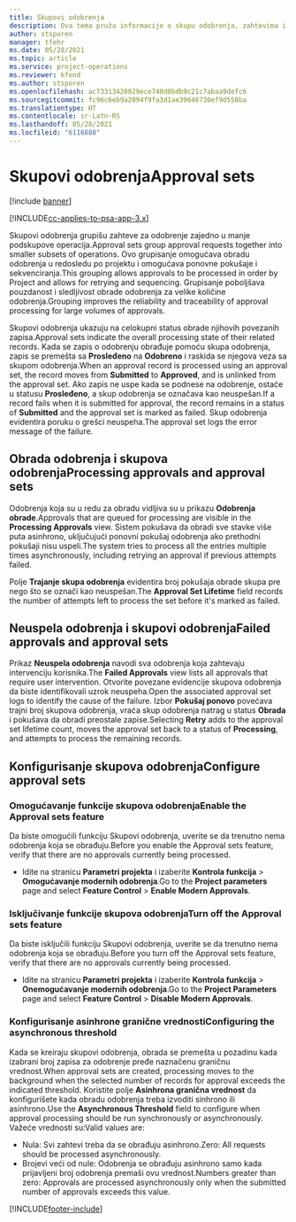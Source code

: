 ```yaml
---
title: Skupovi odobrenja
description: Ova tema pruža informacije o skupu odobrenja, zahtevima i podskupovima tih operacija.
author: stsporen
manager: tfehr
ms.date: 05/28/2021
ms.topic: article
ms.service: project-operations
ms.reviewer: kfend
ms.author: stsporen
ms.openlocfilehash: ac73313420029ece740d0bdb9c21c7abaa9defc6
ms.sourcegitcommit: fc96c6eb9a2094f9fa3d1ae39646730ef9d558ba
ms.translationtype: HT
ms.contentlocale: sr-Latn-RS
ms.lasthandoff: 05/28/2021
ms.locfileid: "6116888"
---
```

# <a name="approval-sets"></a><span data-ttu-id="a19b3-103">Skupovi odobrenja</span><span class="sxs-lookup"><span data-stu-id="a19b3-103">Approval sets</span></span>

[!include [banner](../includes/psa-now-project-operations.md)]

[!INCLUDE[cc-applies-to-psa-app-3.x](../includes/cc-applies-to-psa-app-3x.md)]

<span data-ttu-id="a19b3-104">Skupovi odobrenja grupišu zahteve za odobrenje zajedno u manje podskupove operacija.</span><span class="sxs-lookup"><span data-stu-id="a19b3-104">Approval sets group approval requests together into smaller subsets of operations.</span></span> <span data-ttu-id="a19b3-105">Ovo grupisanje omogućava obradu odobrenja u redosledu po projektu i omogućava ponovne pokušaje i sekvenciranja.</span><span class="sxs-lookup"><span data-stu-id="a19b3-105">This grouping allows approvals to be processed in order by Project and allows for retrying and sequencing.</span></span> <span data-ttu-id="a19b3-106">Grupisanje poboljšava pouzdanost i sledljivost obrade odobrenja za velike količine odobrenja.</span><span class="sxs-lookup"><span data-stu-id="a19b3-106">Grouping improves the reliability and traceability of approval processing for large volumes of approvals.</span></span>

<span data-ttu-id="a19b3-107">Skupovi odobrenja ukazuju na celokupni status obrade njihovih povezanih zapisa.</span><span class="sxs-lookup"><span data-stu-id="a19b3-107">Approval sets indicate the overall processing state of their related records.</span></span> <span data-ttu-id="a19b3-108">Kada se zapis o odobrenju obrađuje pomoću skupa odobrenja, zapis se premešta sa **Prosleđeno** na **Odobreno** i raskida se njegova veza sa skupom odobrenja.</span><span class="sxs-lookup"><span data-stu-id="a19b3-108">When an approval record is processed using an approval set, the record moves from **Submitted** to **Approved**, and is unlinked from the approval set.</span></span> <span data-ttu-id="a19b3-109">Ako zapis ne uspe kada se podnese na odobrenje, ostaće u statusu **Prosleđeno**, a skup odobrenja se označava kao neuspešan.</span><span class="sxs-lookup"><span data-stu-id="a19b3-109">If a record fails when it is submitted for approval, the record remains in a status of **Submitted** and the approval set is marked as failed.</span></span> <span data-ttu-id="a19b3-110">Skup odobrenja evidentira poruku o grešci neuspeha.</span><span class="sxs-lookup"><span data-stu-id="a19b3-110">The approval set logs the error message of the failure.</span></span>

## <a name="processing-approvals-and-approval-sets"></a><span data-ttu-id="a19b3-111">Obrada odobrenja i skupova odobrenja</span><span class="sxs-lookup"><span data-stu-id="a19b3-111">Processing approvals and approval sets</span></span>
<span data-ttu-id="a19b3-112">Odobrenja koja su u redu za obradu vidljiva su u prikazu **Odobrenja obrade**.</span><span class="sxs-lookup"><span data-stu-id="a19b3-112">Approvals that are queued for processing are visible in the **Processing Approvals** view.</span></span> <span data-ttu-id="a19b3-113">Sistem pokušava da obradi sve stavke više puta asinhrono, uključujući ponovni pokušaj odobrenja ako prethodni pokušaji nisu uspeli.</span><span class="sxs-lookup"><span data-stu-id="a19b3-113">The system tries to process all the entries multiple times asynchronously, including retrying an approval if previous attempts failed.</span></span>

<span data-ttu-id="a19b3-114">Polje **Trajanje skupa odobrenja** evidentira broj pokušaja obrade skupa pre nego što se označi kao neuspešan.</span><span class="sxs-lookup"><span data-stu-id="a19b3-114">The **Approval Set Lifetime** field records the number of attempts left to process the set before it's marked as failed.</span></span>

## <a name="failed-approvals-and-approval-sets"></a><span data-ttu-id="a19b3-115">Neuspela odobrenja i skupovi odobrenja</span><span class="sxs-lookup"><span data-stu-id="a19b3-115">Failed approvals and approval sets</span></span>
<span data-ttu-id="a19b3-116">Prikaz **Neuspela odobrenja** navodi sva odobrenja koja zahtevaju intervenciju korisnika.</span><span class="sxs-lookup"><span data-stu-id="a19b3-116">The **Failed Approvals** view lists all approvals that require user intervention.</span></span> <span data-ttu-id="a19b3-117">Otvorite povezane evidencije skupova odobrenja da biste identifikovali uzrok neuspeha.</span><span class="sxs-lookup"><span data-stu-id="a19b3-117">Open the associated approval set logs to identify the cause of the failure.</span></span>
<span data-ttu-id="a19b3-118">Izbor **Pokušaj ponovo** povećava trajni broj skupova odobrenja, vraća skup odobrenja natrag u status **Obrada** i pokušava da obradi preostale zapise.</span><span class="sxs-lookup"><span data-stu-id="a19b3-118">Selecting **Retry** adds to the approval set lifetime count, moves the approval set back to a status of **Processing**, and attempts to process the remaining records.</span></span>

## <a name="configure-approval-sets"></a><span data-ttu-id="a19b3-119">Konfigurisanje skupova odobrenja</span><span class="sxs-lookup"><span data-stu-id="a19b3-119">Configure approval sets</span></span>

###  <a name="enable-the-approval-sets-feature"></a><span data-ttu-id="a19b3-120">Omogućavanje funkcije skupova odobrenja</span><span class="sxs-lookup"><span data-stu-id="a19b3-120">Enable the Approval sets feature</span></span>
<span data-ttu-id="a19b3-121">Da biste omogućili funkciju Skupovi odobrenja, uverite se da trenutno nema odobrenja koja se obrađuju.</span><span class="sxs-lookup"><span data-stu-id="a19b3-121">Before you enable the Approval sets feature, verify that there are no approvals currently being processed.</span></span>

- <span data-ttu-id="a19b3-122">Idite na stranicu **Parametri projekta** i izaberite **Kontrola funkcija** > **Omogućavanje modernih odobrenja**.</span><span class="sxs-lookup"><span data-stu-id="a19b3-122">Go to the **Project parameters** page and select **Feature Control** > **Enable Modern Approvals**.</span></span>

### <a name="turn-off-the-approval-sets-feature"></a><span data-ttu-id="a19b3-123">Isključivanje funkcije skupova odobrenja</span><span class="sxs-lookup"><span data-stu-id="a19b3-123">Turn off the Approval sets feature</span></span>
<span data-ttu-id="a19b3-124">Da biste isključili funkciju Skupovi odobrenja, uverite se da trenutno nema odobrenja koja se obrađuju.</span><span class="sxs-lookup"><span data-stu-id="a19b3-124">Before you turn off the Approval sets feature, verify that there are no approvals currently being processed.</span></span>

- <span data-ttu-id="a19b3-125">Idite na stranicu **Parametri projekta** i izaberite **Kontrola funkcija** > **Onemogućavanje modernih odobrenja**.</span><span class="sxs-lookup"><span data-stu-id="a19b3-125">Go to the **Project Parameters** page and select **Feature Control** > **Disable Modern Approvals**.</span></span>

### <a name="configuring-the-asynchronous-threshold"></a><span data-ttu-id="a19b3-126">Konfigurisanje asinhrone granične vrednosti</span><span class="sxs-lookup"><span data-stu-id="a19b3-126">Configuring the asynchronous threshold</span></span> 
<span data-ttu-id="a19b3-127">Kada se kreiraju skupovi odobrenja, obrada se premešta u pozadinu kada izabrani broj zapisa za odobrenje pređe naznačenu graničnu vrednost.</span><span class="sxs-lookup"><span data-stu-id="a19b3-127">When approval sets are created, processing moves to the background when the selected number of records for approval exceeds the indicated threshold.</span></span> <span data-ttu-id="a19b3-128">Koristite polje **Asinhrona granična vrednost** da konfigurišete kada obradu odobrenja treba izvoditi sinhrono ili asinhrono.</span><span class="sxs-lookup"><span data-stu-id="a19b3-128">Use the **Asynchronous Threshold** field to configure when approval processing should be run synchronously or asynchronously.</span></span>
<span data-ttu-id="a19b3-129">Važeće vrednosti su:</span><span class="sxs-lookup"><span data-stu-id="a19b3-129">Valid values are:</span></span>

  - <span data-ttu-id="a19b3-130">Nula: Svi zahtevi treba da se obrađuju asinhrono.</span><span class="sxs-lookup"><span data-stu-id="a19b3-130">Zero: All requests should be processed asynchronously.</span></span> 
  - <span data-ttu-id="a19b3-131">Brojevi veći od nule: Odobrenja se obrađuju asinhrono samo kada prijavljeni broj odobrenja premaši ovu vrednost.</span><span class="sxs-lookup"><span data-stu-id="a19b3-131">Numbers greater than zero: Approvals are processed asynchronously only when the submitted number of approvals exceeds this value.</span></span>

[!INCLUDE[footer-include](../includes/footer-banner.md)]
